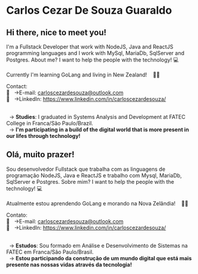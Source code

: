 # Carlos Cezar De Souza Guaraldo

 ## Hi there, nice to meet you!
 I'm a Fullstack Developer that work with NodeJS, Java and ReactJS programming languages and I work with MySql, MariaDb, SqlServer and Postgres. About me? I want to help the people with the technology! :computer:
 
 Currently I'm learning GoLang and living in New Zealand! <img width="12px" height="17px" src="https://www.clipartmax.com/png/full/163-1635688_learn-golang-in-your-own-sandbox-golang-gopher.png"/>:rocket::kiwi_fruit:

 Contact:
 <br/> :email: &nbsp; ->E-mail: carloscezardesouza@outlook.com
 <br/> :link: &nbsp; ->LinkedIn: https://www.linkedin.com/in/carloscezardesouza/
 
 <br/> &nbsp; -> **Studies**: I graduated in Systems Analysis and Development at FATEC College in Franca/São Paulo/Brazil.
 <br/> &nbsp; -> **I'm participating in a build of the digital world that is more present in our lifes through technology!**

 ## Olá, muito prazer!
 Sou desenvolvedor Fullstack que trabalha com as linguagens de programação NodeJS, Java e ReactJS e trabalho com Mysql, MariaDb, SqlServer e Postgres. Sobre mim? I want to help the people with the technology! :computer:
 
 Atualmente estou aprendendo GoLang e morando na Nova Zelândia! <img width="12px" height="17px" src="https://www.clipartmax.com/png/full/163-1635688_learn-golang-in-your-own-sandbox-golang-gopher.png"/>:rocket::kiwi_fruit:

 Contato:
 <br/> :email: &nbsp; ->E-mail: carloscezardesouza@outlook.com
 <br/> :link: &nbsp; ->LinkedIn: https://www.linkedin.com/in/carloscezardesouza/

 <br/> &nbsp; -> **Estudos**: Sou formado em Análise e Desenvolvimento de Sistemas na FATEC em Franca/São Paulo/Brasil.
 <br/> &nbsp; -> **Estou participando da construção de um mundo digital que está mais presente nas nossas vidas através da tecnologia!**
</pt>
